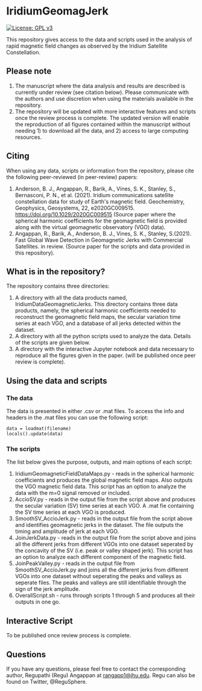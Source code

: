 # IridiumGeomagJerk
[![License: GPL v3](https://img.shields.io/badge/License-GPLv3-blue.svg)](https://www.gnu.org/licenses/gpl-3.0)

This repository gives access to the data and scripts used in the analysis of rapid magnetic field changes as observed by the Iridium Satellite Constellation. 

## Please note
1. The manuscript where the data analysis and results are described is currently under review (see citation below). Please communicate with the authors and use discretion when using the materials available in the repository. 
2. The repository will be updated with more interactive features and scripts once the review process is complete. The updated version will enable the reproduction of all figures contained within the manuscript without needing 1) to download all the data, and 2) access to large computing resources.  

## Citing
When using any data, scripts or information from the repository, please cite the following peer-reviewed (in peer-review) papers:
1. Anderson, B. J., Angappan, R., Barik, A., Vines, S. K., Stanley, S., Bernasconi, P. N., et al. (2021). Iridium communications satellite constellation data for study of Earth's magnetic field. Geochemistry, Geophysics, Geosystems, 22, e2020GC009515. https://doi.org/10.1029/2020GC009515 (Source paper where the spherical harmonic coefficients for the geomagnetic field is provided along with the virtual geomagnetic observatory (VGO) data).
2. Angappan, R., Barik, A., Anderson, B. J., Vines, S. K., Stanley, S.(2021). Fast Global Wave Detection in Geomagnetic Jerks with Commercial Satellites. in review. (Source paper for the scripts and data provided in this repository).

## What is in the repository?
The repository contains three directories:
1. A directory with all the data products named, IridiumDataGeomagneticJerks. This directory contains three data products, namely, the spherical harmonic coefficients needed to reconstruct the geomagnetic field maps, the secular variation time series at each VGO, and a database of all jerks detected within the dataset. 
2. A directory with all the python scripts used to analyze the data. Details of the scripts are given below.
3. A directory with the interactive Jupyter notebook and data necessary to reproduce all the figures given in the paper. (will be published once peer review is complete). 

## Using the data and scripts

### The data
The data is presented in either .csv or .mat files. To access the info and headers in the .mat files you can use the following script:
~~~~~~~~~~~~~~~~~~~~~~~~
data = loadmat(filename)
locals().update(data)
~~~~~~~~~~~~~~~~~~~~~~~~

### The scripts
The list below gives the purpose, outputs, and main options of each script:

1. IridiumGeomagneticFieldDataMaps.py - reads in the spherical harmonic coefficients and produces the global magnetic field maps. Also outputs the VGO magnetic field data. This script has an option to analyze the data with the m=0 signal removed or included.
2. AccioSV.py - reads in the output file from the script above and produces the secular variation (SV) time series at each VGO. A .mat fie containing the SV time series at each VGO is produced. 
3. SmoothSV_AccioJerk.py - reads in the output file from the script above and identifies geomagnetic jerks in the dataset. The file outputs the timing and amplitude of jerk at each VGO.
4. JoinJerkData.py - reads in the output file from the script above and joins all the different jerks from different VGOs into one dataset seperated by the concavity of the SV (i.e. peak or valley shaped jerk). This script has an option to analyze each different component of the magnetic field. 
5. JoinPeakValley.py - reads in the output file from SmoothSV_AccioJerk.py and joins all the different jerks from different VGOs into one dataset without seperating the peaks and valleys as seperate files. The peaks and valleys are still identifiable through the sign of the jerk amplitude. 
6. OverallScript.sh - runs through scripts 1 through 5 and produces all their outputs in one go. 

## Interactive Script
To be published once review process is complete.

## Questions
If you have any questions, please feel free to contact the corresponding author, Regupathi (Regu) Angappan at rangapp1@jhu.edu. Regu can also be found on Twitter, @ReguSphere.   
